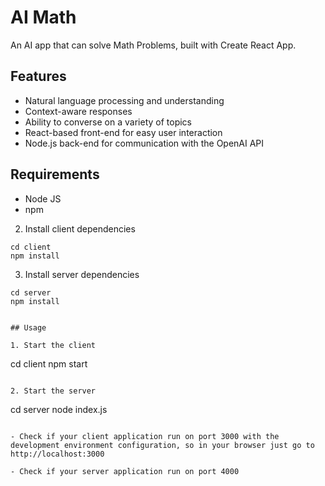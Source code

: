 # AI Math

An AI app that can solve Math Problems, built with Create React App.

## Features

- Natural language processing and understanding
- Context-aware responses
- Ability to converse on a variety of topics
- React-based front-end for easy user interaction
- Node.js back-end for communication with the OpenAI API

## Requirements

- Node JS
- npm

2. Install client dependencies

```
cd client
npm install
```

3. Install server dependencies

```
cd server
npm install
```

```

## Usage

1. Start the client

```

cd client
npm start

```

2. Start the server

```

cd server
node index.js

```

- Check if your client application run on port 3000 with the development environment configuration, so in your browser just go to http://localhost:3000

- Check if your server application run on port 4000
```
